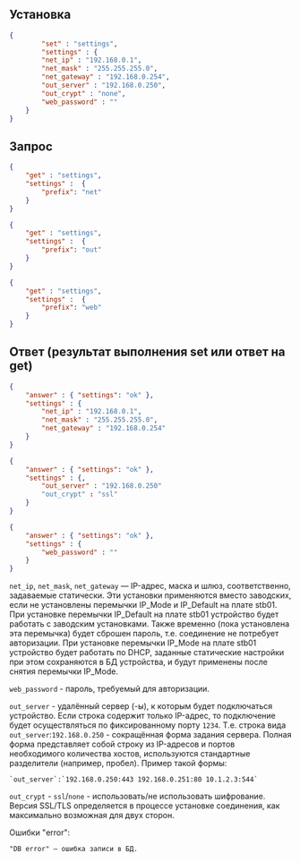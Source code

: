 ## Установка
```json
{
        "set" : "settings",
        "settings" : {
		"net_ip" : "192.168.0.1",
		"net_mask" : "255.255.255.0",
		"net_gateway" : "192.168.0.254",
		"out_server" : "192.168.0.250",
		"out_crypt" : "none",
		"web_password" : ""
	}
}
```

## Запрос
```json
{
	"get" : "settings",
	"settings" :  {
		"prefix": "net"
	}
}
```
```json
{
	"get" : "settings",
	"settings" :  {
		"prefix": "out"
	}
}
```
```json
{
	"get" : "settings",
	"settings" :  {
		"prefix": "web"
	}
}
```
## Ответ (результат выполнения set или ответ на get)
```json
{
	"answer" : { "settings": "ok" },
	"settings" : {
		"net_ip" : "192.168.0.1",
		"net_mask" : "255.255.255.0",
		"net_gateway" : "192.168.0.254"
	}
}
```
```json
{
	"answer" : { "settings": "ok" },
	"settings" : {,
		"out_server" : "192.168.0.250"
		"out_crypt" : "ssl"
	}
}
```
```json
{
	"answer" : { "settings": "ok" },
	"settings" : {
		"web_password" : ""
	}
}
```
`net_ip`, `net_mask`, `net_gateway` — IP-адрес, маска и шлюз, соответственно, задаваемые статически. Эти установки применяются вместо заводских, если не установлены перемычки IP_Mode и IP_Default на плате stb01.
	При установке перемычки IP_Default на плате stb01 устройство будет работать с заводским установками. Также временно (пока установлена эта перемычка) будет сброшен пароль, т.е. соединение не потребует авторизации.
	При установке перемычки IP_Mode на плате stb01 устройство будет работать по DHCP, заданные статические настройки при этом сохраняются в БД устройства, и будут применены после снятия перемычки IP_Mode.

`web_password` - пароль, требуемый для авторизации.

`out_server` - удалённый сервер (-ы), к которым будет подключаться устройство. Если строка содержит только IP-адрес, то подключение будет осуществляться по фиксированному порту `1234`. Т.е. строка вида `out_server`:`192.168.0.250` - сокращённая форма задания сервера. Полная форма представляет собой строку из IP-адресов и портов необходимого количества хостов, используются стандартные разделители (например, пробел). Пример такой формы:
	
	`out_server`:`192.168.0.250:443 192.168.0.251:80 10.1.2.3:544`

`out_crypt` - `ssl`/`none` - использовать/не использовать шифрование. Версия SSL/TLS определяется в процессе установке соединения, как максимально возможная для двух сторон.

Ошибки "error":

	"DB error" — ошибка записи в БД.
